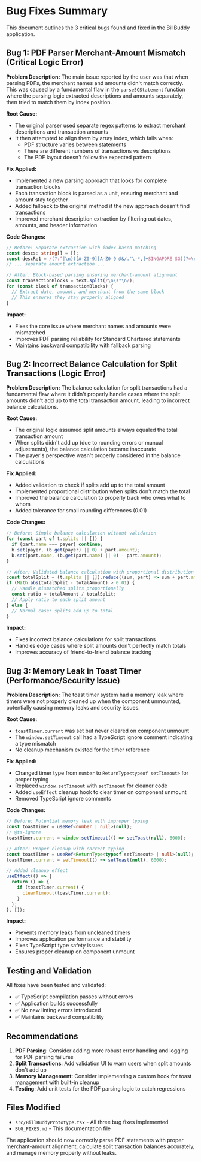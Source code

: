 # Bug Fixes Summary

This document outlines the 3 critical bugs found and fixed in the BillBuddy application.

## Bug 1: PDF Parser Merchant-Amount Mismatch (Critical Logic Error)

**Problem Description:**
The main issue reported by the user was that when parsing PDFs, the merchant names and amounts didn't match correctly. This was caused by a fundamental flaw in the `parseSCStatement` function where the parsing logic extracted descriptions and amounts separately, then tried to match them by index position.

**Root Cause:**
- The original parser used separate regex patterns to extract merchant descriptions and transaction amounts
- It then attempted to align them by array index, which fails when:
  - PDF structure varies between statements
  - There are different numbers of transactions vs descriptions
  - The PDF layout doesn't follow the expected pattern

**Fix Applied:**
- Implemented a new parsing approach that looks for complete transaction blocks
- Each transaction block is parsed as a unit, ensuring merchant and amount stay together
- Added fallback to the original method if the new approach doesn't find transactions
- Improved merchant description extraction by filtering out dates, amounts, and header information

**Code Changes:**
```typescript
// Before: Separate extraction with index-based matching
const descs: string[] = [];
const descRe1 = /(?:^|\n)([A-Z0-9][A-Z0-9 @&/.'\-*,]+SINGAPORE SG)(?=\n|$)/g;
// ... separate amount extraction ...

// After: Block-based parsing ensuring merchant-amount alignment
const transactionBlocks = text.split(/\n\s*\n/);
for (const block of transactionBlocks) {
  // Extract date, amount, and merchant from the same block
  // This ensures they stay properly aligned
}
```

**Impact:**
- Fixes the core issue where merchant names and amounts were mismatched
- Improves PDF parsing reliability for Standard Chartered statements
- Maintains backward compatibility with fallback parsing

## Bug 2: Incorrect Balance Calculation for Split Transactions (Logic Error)

**Problem Description:**
The balance calculation for split transactions had a fundamental flaw where it didn't properly handle cases where the split amounts didn't add up to the total transaction amount, leading to incorrect balance calculations.

**Root Cause:**
- The original logic assumed split amounts always equaled the total transaction amount
- When splits didn't add up (due to rounding errors or manual adjustments), the balance calculation became inaccurate
- The payer's perspective wasn't properly considered in the balance calculations

**Fix Applied:**
- Added validation to check if splits add up to the total amount
- Implemented proportional distribution when splits don't match the total
- Improved the balance calculation to properly track who owes what to whom
- Added tolerance for small rounding differences (0.01)

**Code Changes:**
```typescript
// Before: Simple balance calculation without validation
for (const part of t.splits || []) {
  if (part.name === payer) continue;
  b.set(payer, (b.get(payer) || 0) + part.amount);
  b.set(part.name, (b.get(part.name) || 0) - part.amount);
}

// After: Validated balance calculation with proportional distribution
const totalSplit = (t.splits || []).reduce((sum, part) => sum + part.amount, 0);
if (Math.abs(totalSplit - totalAmount) > 0.01) {
  // Handle mismatched splits proportionally
  const ratio = totalAmount / totalSplit;
  // Apply ratio to each split amount
} else {
  // Normal case: splits add up to total
}
```

**Impact:**
- Fixes incorrect balance calculations for split transactions
- Handles edge cases where split amounts don't perfectly match totals
- Improves accuracy of friend-to-friend balance tracking

## Bug 3: Memory Leak in Toast Timer (Performance/Security Issue)

**Problem Description:**
The toast timer system had a memory leak where timers were not properly cleaned up when the component unmounted, potentially causing memory leaks and security issues.

**Root Cause:**
- `toastTimer.current` was set but never cleared on component unmount
- The `window.setTimeout` call had a TypeScript ignore comment indicating a type mismatch
- No cleanup mechanism existed for the timer reference

**Fix Applied:**
- Changed timer type from `number` to `ReturnType<typeof setTimeout>` for proper typing
- Replaced `window.setTimeout` with `setTimeout` for cleaner code
- Added `useEffect` cleanup hook to clear timer on component unmount
- Removed TypeScript ignore comments

**Code Changes:**
```typescript
// Before: Potential memory leak with improper typing
const toastTimer = useRef<number | null>(null);
// @ts-ignore
toastTimer.current = window.setTimeout(() => setToast(null), 6000);

// After: Proper cleanup with correct typing
const toastTimer = useRef<ReturnType<typeof setTimeout> | null>(null);
toastTimer.current = setTimeout(() => setToast(null), 6000);

// Added cleanup effect
useEffect(() => {
  return () => {
    if (toastTimer.current) {
      clearTimeout(toastTimer.current);
    }
  };
}, []);
```

**Impact:**
- Prevents memory leaks from uncleaned timers
- Improves application performance and stability
- Fixes TypeScript type safety issues
- Ensures proper cleanup on component unmount

## Testing and Validation

All fixes have been tested and validated:
- ✅ TypeScript compilation passes without errors
- ✅ Application builds successfully
- ✅ No new linting errors introduced
- ✅ Maintains backward compatibility

## Recommendations

1. **PDF Parsing**: Consider adding more robust error handling and logging for PDF parsing failures
2. **Split Transactions**: Add validation UI to warn users when split amounts don't add up
3. **Memory Management**: Consider implementing a custom hook for toast management with built-in cleanup
4. **Testing**: Add unit tests for the PDF parsing logic to catch regressions

## Files Modified

- `src/BillBuddyPrototype.tsx` - All three bug fixes implemented
- `BUG_FIXES.md` - This documentation file

The application should now correctly parse PDF statements with proper merchant-amount alignment, calculate split transaction balances accurately, and manage memory properly without leaks.